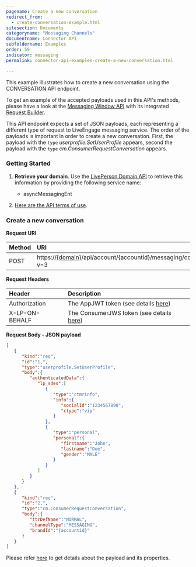 ```yaml
---
pagename: Create a new conversation
redirect_from:
  - create-conversation-example.html
sitesection: Documents
categoryname: "Messaging Channels"
documentname: Connector API
subfoldername: Examples
order: 59
indicator: messaging
permalink: connector-api-examples-create-a-new-conversation.html

---
```


This example illustrates how to create a new conversation using the CONVERSATION API endpoint.

To get an example of the accepted payloads used in this API's methods, please have a look at the [Messaging Window API](consumer-int-overview.html) with its integrated [Request Builder](consumer-int-msg-reqs.html).

This API endpoint expects a set of JSON payloads, each representing a different type of request to LiveEngage messaging service. The order of the payloads is important in order to create a new conversation. First, the payload with the `type` _userprofile.SetUserProfile_ appears, second the payload with the `type` _cm.ConsumerRequestConversation_ appears.

### Getting Started

1. **Retrieve your domain**. Use the [LivePerson Domain API](agent-domain-domain-api.html) to retrieve this information by providing the following service name:

	* asyncMessagingEnt

2. [Here are the API terms of use](https://www.liveperson.com/policies/apitou).

### Create a new conversation

**Request URI**

| Method | URI  |
| :--- | :--- |
| POST | https://[{domain}](/agent-domain-domain-api.html)/api/account/{accountid}/messaging/consumer/conversation?v=3 |

**Request Headers**

| Header | Description |
| :--- | :--- |
| Authorization | The AppJWT token (see details [here](Create_AppJWT.html)) |
| X-LP-ON-BEHALF | The ConsumerJWS token (see details [here](Create_ConsumerJWS.html)) |

**Request Body - JSON payload**

```json
[
   {
      "kind":"req",
      "id":"1,",
      "type":"userprofile.SetUserProfile",
      "body":{
         "authenticatedData":{
            "lp_sdes":[
               {
                  "type":"ctmrinfo",
                  "info":{
                     "socialId":"1234567890",
                     "ctype":"vip"
                  }
               },
               {
                  "type":"personal",
                  "personal":{
                     "firstname":"John",
                     "lastname":"Doe",
                     "gender":"MALE"
                  }
               }
            ]
         }
      }
   },
   {
      "kind":"req",
      "id":"2,",
      "type":"cm.ConsumerRequestConversation",
      "body":{
         "ttrDefName":"NORMAL",
         "channelType":"MESSAGING",
         "brandId":"{accountid}"
      }
   }
]
```

Please refer [here](sendapi-create.html) to get details about the payload and its properties.
